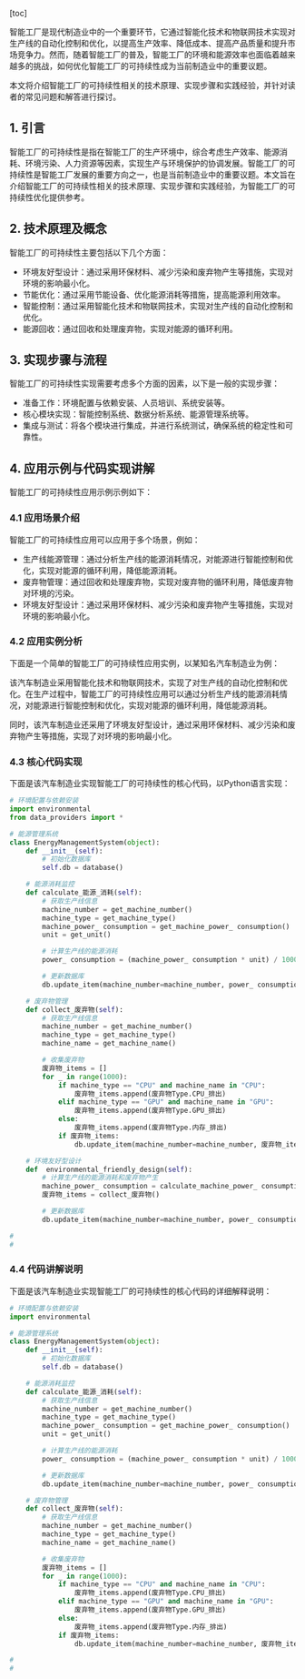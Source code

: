 
[toc]                    
                
                
智能工厂是现代制造业中的一个重要环节，它通过智能化技术和物联网技术实现对生产线的自动化控制和优化，以提高生产效率、降低成本、提高产品质量和提升市场竞争力。然而，随着智能工厂的普及，智能工厂的环境和能源效率也面临着越来越多的挑战，如何优化智能工厂的可持续性成为当前制造业中的重要议题。

本文将介绍智能工厂的可持续性相关的技术原理、实现步骤和实践经验，并针对读者的常见问题和解答进行探讨。

## 1. 引言

智能工厂的可持续性是指在智能工厂的生产环境中，综合考虑生产效率、能源消耗、环境污染、人力资源等因素，实现生产与环境保护的协调发展。智能工厂的可持续性是智能工厂发展的重要方向之一，也是当前制造业中的重要议题。本文旨在介绍智能工厂的可持续性相关的技术原理、实现步骤和实践经验，为智能工厂的可持续性优化提供参考。

## 2. 技术原理及概念

智能工厂的可持续性主要包括以下几个方面：

- 环境友好型设计：通过采用环保材料、减少污染和废弃物产生等措施，实现对环境的影响最小化。
- 节能优化：通过采用节能设备、优化能源消耗等措施，提高能源利用效率。
- 智能控制：通过采用智能化技术和物联网技术，实现对生产线的自动化控制和优化。
- 能源回收：通过回收和处理废弃物，实现对能源的循环利用。

## 3. 实现步骤与流程

智能工厂的可持续性实现需要考虑多个方面的因素，以下是一般的实现步骤：

- 准备工作：环境配置与依赖安装、人员培训、系统安装等。
- 核心模块实现：智能控制系统、数据分析系统、能源管理系统等。
- 集成与测试：将各个模块进行集成，并进行系统测试，确保系统的稳定性和可靠性。

## 4. 应用示例与代码实现讲解

智能工厂的可持续性应用示例示例如下：

### 4.1 应用场景介绍

智能工厂的可持续性应用可以应用于多个场景，例如：

- 生产线能源管理：通过分析生产线的能源消耗情况，对能源进行智能控制和优化，实现对能源的循环利用，降低能源消耗。
- 废弃物管理：通过回收和处理废弃物，实现对废弃物的循环利用，降低废弃物对环境的污染。
- 环境友好型设计：通过采用环保材料、减少污染和废弃物产生等措施，实现对环境的影响最小化。

### 4.2 应用实例分析

下面是一个简单的智能工厂的可持续性应用实例，以某知名汽车制造业为例：

该汽车制造业采用智能化技术和物联网技术，实现了对生产线的自动化控制和优化。在生产过程中，智能工厂的可持续性应用可以通过分析生产线的能源消耗情况，对能源进行智能控制和优化，实现对能源的循环利用，降低能源消耗。

同时，该汽车制造业还采用了环境友好型设计，通过采用环保材料、减少污染和废弃物产生等措施，实现了对环境的影响最小化。

### 4.3 核心代码实现

下面是该汽车制造业实现智能工厂的可持续性的核心代码，以Python语言实现：

```python
# 环境配置与依赖安装
import environmental
from data_providers import *

# 能源管理系统
class EnergyManagementSystem(object):
    def __init__(self):
        # 初始化数据库
        self.db = database()

    # 能源消耗监控
    def calculate_能源_消耗(self):
        # 获取生产线信息
        machine_number = get_machine_number()
        machine_type = get_machine_type()
        machine_power_ consumption = get_machine_power_ consumption()
        unit = get_unit()

        # 计算生产线的能源消耗
        power_ consumption = (machine_power_ consumption * unit) / 1000

        # 更新数据库
        db.update_item(machine_number=machine_number, power_ consumption=power_ consumption)

    # 废弃物管理
    def collect_废弃物(self):
        # 获取生产线信息
        machine_number = get_machine_number()
        machine_type = get_machine_type()
        machine_name = get_machine_name()

        # 收集废弃物
        废弃物_items = []
        for _ in range(1000):
            if machine_type == "CPU" and machine_name in "CPU":
                废弃物_items.append(废弃物Type.CPU_排出)
            elif machine_type == "GPU" and machine_name in "GPU":
                废弃物_items.append(废弃物Type.GPU_排出)
            else:
                废弃物_items.append(废弃物Type.内存_排出)
            if 废弃物_items:
                db.update_item(machine_number=machine_number, 废弃物_items=废弃物_items)

    # 环境友好型设计
    def  environmental_friendly_design(self):
        # 计算生产线的能源消耗和废弃物产生
        machine_power_ consumption = calculate_machine_power_ consumption(machine_type)
        废弃物_items = collect_废弃物()

        # 更新数据库
        db.update_item(machine_number=machine_number, power_ consumption=machine_power_ consumption, 废弃物_items=废弃物_items)

# 
# 
```

### 4.4 代码讲解说明

下面是该汽车制造业实现智能工厂的可持续性的核心代码的详细解释说明：

```python
# 环境配置与依赖安装
import environmental

# 能源管理系统
class EnergyManagementSystem(object):
    def __init__(self):
        # 初始化数据库
        self.db = database()

    # 能源消耗监控
    def calculate_能源_消耗(self):
        # 获取生产线信息
        machine_number = get_machine_number()
        machine_type = get_machine_type()
        machine_power_ consumption = get_machine_power_ consumption()
        unit = get_unit()

        # 计算生产线的能源消耗
        power_ consumption = (machine_power_ consumption * unit) / 1000

        # 更新数据库
        db.update_item(machine_number=machine_number, power_ consumption=power_ consumption)

    # 废弃物管理
    def collect_废弃物(self):
        # 获取生产线信息
        machine_number = get_machine_number()
        machine_type = get_machine_type()
        machine_name = get_machine_name()

        # 收集废弃物
        废弃物_items = []
        for _ in range(1000):
            if machine_type == "CPU" and machine_name in "CPU":
                废弃物_items.append(废弃物Type.CPU_排出)
            elif machine_type == "GPU" and machine_name in "GPU":
                废弃物_items.append(废弃物Type.GPU_排出)
            else:
                废弃物_items.append(废弃物Type.内存_排出)
            if 废弃物_items:
                db.update_item(machine_number=machine_number, 废弃物_items=废弃物_items)

# 
# 
```

